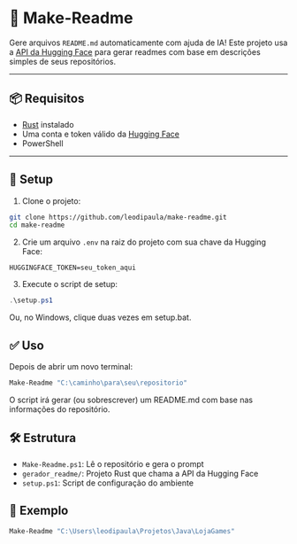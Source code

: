 # 🧠 Make-Readme

Gere arquivos `README.md` automaticamente com ajuda de IA! Este projeto usa a [API da Hugging Face](https://huggingface.co) para gerar readmes com base em descrições simples de seus repositórios.

---

## 📦 Requisitos

- [Rust](https://www.rust-lang.org/) instalado
- Uma conta e token válido da [Hugging Face](https://huggingface.co)
- PowerShell

---

## 🚀 Setup

1. Clone o projeto:

```bash
git clone https://github.com/leodipaula/make-readme.git
cd make-readme
```

2. Crie um arquivo `.env` na raiz do projeto com sua chave da Hugging Face:

```env
HUGGINGFACE_TOKEN=seu_token_aqui
```

3. Execute o script de setup:

```powershell
.\setup.ps1
```
Ou, no Windows, clique duas vezes em setup.bat.

## ✅ Uso

Depois de abrir um novo terminal:

```powershell
Make-Readme "C:\caminho\para\seu\repositorio"
```
O script irá gerar (ou sobrescrever) um README.md com base nas informações do repositório.

## 🛠️ Estrutura

- `Make-Readme.ps1`: Lê o repositório e gera o prompt
- `gerador_readme/`: Projeto Rust que chama a API da Hugging Face
- `setup.ps1`: Script de configuração do ambiente

## 🧪 Exemplo

```powershell
Make-Readme "C:\Users\leodipaula\Projetos\Java\LojaGames"
```
